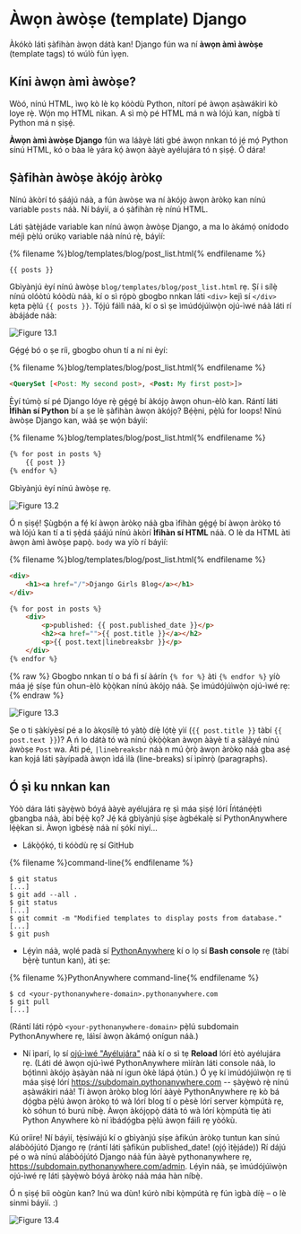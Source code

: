 # Àwọn àwòṣe (template) Django

Àkókò láti ṣàfihàn àwọn dátà kan! Django fún wa ní **àwọn àmì àwòṣe** (template tags) tó wúlò fún ìyẹn.

## Kíni àwọn àmì àwòṣe?

Wòó, nínú HTML, ìwọ kò lè kọ kóòdù Python, nítorí pé àwọn aṣàwákiri kò loye rẹ̀. Wọ́n mọ HTML nìkan. A sì mọ̀ pé HTML má n wà lójú kan, nígbà tí Python má n ṣiṣẹ́.

**Àwọn àmì àwòṣe Django** fún wa láàyè láti gbé àwọn nnkan tó jẹ́ mọ́ Python sínú HTML, kó o bàa lè yára kọ́ àwọn ààyè ayélujára tó n ṣiṣẹ́. Ó dára!

## Ṣàfihàn àwòṣe àkójọ àròkọ

Nínú àkòrí tó ṣáájú náà, a fún àwòṣe wa ní àkójọ àwọn àròkọ kan nínú variable `posts` náà. Ní báyìí, a ó ṣàfihàn rẹ̀ nínú HTML.

Láti ṣàtẹ̀jáde variable kan nínú àwọn àwòṣe Django, a ma lo àkámọ́ onídodo méjì pẹ̀lú orúkọ variable náà nínú rẹ̀, báyìí:

{% filename %}blog/templates/blog/post_list.html{% endfilename %}

```html
{{ posts }}
```

Gbìyànjú èyí nínú àwòṣe `blog/templates/blog/post_list.html` rẹ. Ṣí i sílẹ̀ nínú olóòtú kóòdù náà, kí o sì rọ́pò gbogbo nnkan láti `<div>` kejì sí `</div>` kẹta pẹ̀lú `{{ posts }}`. Tọ́jú fáìlì náà, kí o sì ṣe ìmúdójúìwọ̀n ojú-ìwé náà láti rí àbájáde náà:

![Figure 13.1](images/step1.png)

Gẹ́gẹ́ bó o ṣe ríi, gbogbo ohun tí a ní ni èyí:

{% filename %}blog/templates/blog/post_list.html{% endfilename %}

```html
<QuerySet [<Post: My second post>, <Post: My first post>]>
```

Èyí túmọ̀ sí pé Django lóye rẹ̀ gẹ́gẹ́ bí àkójọ àwọn ohun-èlò kan. Rántí láti **Ìfihàn sí Python** bí a ṣe lè ṣàfihàn àwọn àkójọ? Bẹ́ẹ̀ni, pẹ̀lú for loops! Nínú àwòṣe Django kan, wàá ṣe wọ́n báyìí:

{% filename %}blog/templates/blog/post_list.html{% endfilename %}

```html
{% for post in posts %}
    {{ post }}
{% endfor %}
```

Gbìyànjú èyí nínú àwòṣe rẹ.

![Figure 13.2](images/step2.png)

Ó n ṣiṣẹ́! Ṣùgbọ́n a fẹ́ kí àwọn àròkọ náà gba ìfihàn gẹ́gẹ́ bí àwọn àròkọ tó wà lójú kan tí a ti ṣẹ̀dá ṣáájú nínú àkòrí **Ìfihàn sí HTML** náà. O lè da HTML àti àwọn àmì àwòṣe papọ̀. `body` wa yíò rí báyìí:

{% filename %}blog/templates/blog/post_list.html{% endfilename %}

```html
<div>
    <h1><a href="/">Django Girls Blog</a></h1>
</div>

{% for post in posts %}
    <div>
        <p>published: {{ post.published_date }}</p>
        <h2><a href="">{{ post.title }}</a></h2>
        <p>{{ post.text|linebreaksbr }}</p>
    </div>
{% endfor %}
```

{% raw %} Gbogbo nnkan tí o bá fi sí àárín `{% for %}` àti `{% endfor %}` yíò máa jẹ́ ṣíṣe fún ohun-èlò kọ̀ọ̀kan nínú àkójọ náà. Ṣe ìmúdójúìwọ̀n ojú-ìwé rẹ:{% endraw %}

![Figure 13.3](images/step3.png)

Ṣe o ti ṣàkíyèsí pé a lo àkọsílẹ̀ tó yàtọ̀ díẹ̀ lọ́tẹ̀ yìí (`{{ post.title }}` tàbí `{{ post.text }}`)? A ń lo dátà tó wà nínú ọ̀kọ̀ọ̀kan àwọn ààyè tí a ṣàlàyé nínú àwòṣe `Post` wa. Àti pé, `|linebreaksbr` náà n mú ọ̀rọ̀ àwọn àròkọ náà gba asẹ́ kan kọjá láti ṣàyípadà àwọn ìdá ìlà (line-breaks) sí ìpínrọ̀ (paragraphs).

## Ó ṣì ku nnkan kan

Yóò dára láti ṣàyẹ̀wò bóyá ààyè ayélujára rẹ ṣì máa ṣiṣẹ́ lórí Íńtánẹ́ẹ̀tì gbangba náà, àbí bẹ́ẹ̀ kọ? Jẹ́ ká gbìyànjú ṣíṣe àgbékalẹ̀ sí PythonAnywhere lẹ́ẹ̀kan si. Àwọn ìgbésẹ̀ náà ní ṣókí nìyí…

* Lákọ̀ọ́kọ́, ti kóòdù rẹ sí GitHub

{% filename %}command-line{% endfilename %}

    $ git status
    [...]
    $ git add --all .
    $ git status
    [...]
    $ git commit -m "Modified templates to display posts from database."
    [...]
    $ git push
    

* Lẹ́yìn náà, wọlé padà sí [PythonAnywhere](https://www.pythonanywhere.com/consoles/) kí o lọ sí **Bash console** rẹ (tàbí bẹ̀rẹ̀ tuntun kan), àti ṣe:

{% filename %}PythonAnywhere command-line{% endfilename %}

    $ cd <your-pythonanywhere-domain>.pythonanywhere.com
    $ git pull
    [...]
    

(Rántí láti rọ́pò `<your-pythonanywhere-domain>` pẹ̀lú subdomain PythonAnywhere rẹ, láìsí àwọn àkámọ́ onígun náà.)

* Ní ìparí, lọ sí [ojú-ìwé "Ayélujára"](https://www.pythonanywhere.com/web_app_setup/) náà kí o sì tẹ **Reload** lórí ètò ayélujára rẹ. (Láti dé àwọn ojú-ìwé PythonAnywhere mìíràn láti console náà, lo bọ́tìnnì àkójọ àṣàyàn náà ní igun òkè lápá ọ̀tún.) Ó yẹ kí ìmúdójúìwọ̀n rẹ ti máa ṣiṣẹ́ lórí https://subdomain.pythonanywhere.com -- ṣàyẹ̀wò rẹ̀ nínú aṣàwákiri náà! Tí àwọn àròkọ blog lórí ààyè PythonAnywhere rẹ kò bá dọ́gba pẹ̀lú àwọn àròkọ tó wà lórí blog tí o pèsè lórí server kọ̀mpútà rẹ, kò sóhun tó burú níbẹ̀. Àwọn àkójọpọ̀ dátà tó wà lórí kọ̀mpútà tìẹ àti Python Anywhere kò ní ìbádọ́gba pẹ̀lú àwọn fáìlì rẹ yòókù.

Kú oríire! Ní báyìí, tẹ̀síwájú kí o gbìyànjú ṣíṣe àfikún àròkọ tuntun kan sínú alábòójútó Django rẹ (rántí láti ṣàfikún published_date! (ọjọ́ ìtẹ̀jáde)) Rí dájú pé o wà nínú alábòójútó Django náà fún ààyè pythonanywhere rẹ, https://subdomain.pythonanywhere.com/admin. Lẹ́yìn náà, ṣe ìmúdójúìwọ̀n ojú-ìwé rẹ láti ṣàyẹ̀wò bóyá àròkọ náà máa hàn níbẹ̀.

Ó n ṣiṣẹ́ bíi oògùn kan? Inú wa dùn! kúrò níbi kọ̀mpútà rẹ fún ìgbà díẹ̀ – o lè sinmi báyìí. :)

![Figure 13.4](images/donut.png)